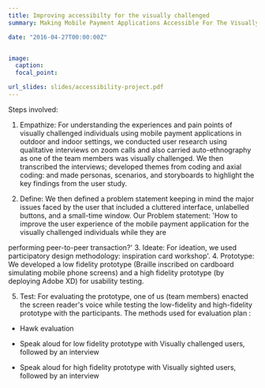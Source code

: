 ```yaml
---
title: Improving accessibilty for the visually challenged
summary: Making Mobile Payment Applications Accessible For The Visually Challenged

date: "2016-04-27T00:00:00Z"


image:
  caption: 
  focal_point: 

url_slides: slides/accessibility-project.pdf
---
```


Steps involved:

1. Empathize: For understanding the experiences and pain points of visually challenged individuals using mobile payment applications in outdoor and indoor settings, we conducted user research using qualitative interviews on zoom calls and also carried auto-ethnography as one of the team members was visually challenged. We then transcribed the interviews; developed themes from coding and axial coding: and made personas, scenarios, and storyboards to highlight the key findings from the user study.

2. Define: We then defined a problem statement keeping in mind the major issues faced by the user that included a cluttered interface, unlabelled buttons, and a small-time window. Our Problem statement: 'How to improve the user experience of the mobile payment application for the visually challenged individuals while they are

performing peer-to-peer transaction?' 3. Ideate: For ideation, we used participatory design methodology: inspiration card workshop'. 4. Prototype: We developed a low fidelity prototype (Braille inscribed on cardboard simulating mobile phone screens) and a high fidelity prototype (by deploying Adobe XD) for usability testing.

5. Test: For evaluating the prototype, one of us (team members) enacted the screen reader's voice while testing the low-fidelity and high-fidelity prototype with the participants. The methods used for evaluation plan :

- Hawk evaluation

- Speak aloud for low fidelity prototype with Visually challenged users, followed by an interview

- Speak aloud for high fidelity prototype with Visually sighted users, followed by an interview
